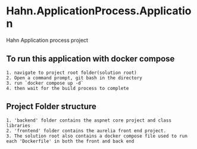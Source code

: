 # Hahn.ApplicationProcess.Application
Hahn Application process project

## To run this application with docker compose

    1. navigate to project root folder(solution root)
    2. Open a command prompt, git bash in the directory
    3. run `docker compose up -d`
    4. then wait for the build process to complete

## Project Folder structure
    1. 'backend' folder contains the aspnet core project and class libraries
    2. 'frontend' folder contains the aurelia front end project.
    3. The solution root also contains a docker compose file used to run each 'Dockerfile' in both the front and back end
